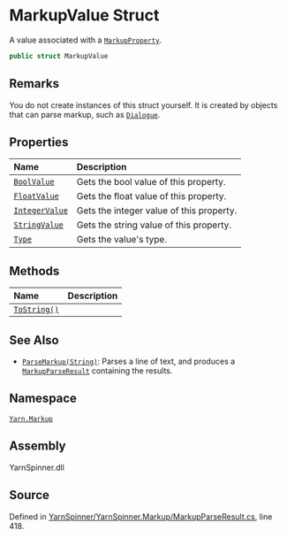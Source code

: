 # MarkupValue Struct

A value associated with a [`MarkupProperty`](/api/csharp/yarn.markup/markupproperty.md).


```csharp
public struct MarkupValue
```
## Remarks

You do not create instances of this struct yourself. It is created
by objects that can parse markup, such as [`Dialogue`](/api/csharp/yarn/dialogue.md).




## Properties
|Name|Description|
|:---|:---|
|[`BoolValue`](/api/csharp/yarn.markup/markupvalue.boolvalue.md)|Gets the bool value of this property.|
|[`FloatValue`](/api/csharp/yarn.markup/markupvalue.floatvalue.md)|Gets the float value of this property.|
|[`IntegerValue`](/api/csharp/yarn.markup/markupvalue.integervalue.md)|Gets the integer value of this property.|
|[`StringValue`](/api/csharp/yarn.markup/markupvalue.stringvalue.md)|Gets the string value of this property.|
|[`Type`](/api/csharp/yarn.markup/markupvalue.type.md)| Gets the value's type. |
## Methods
|Name|Description|
|:---|:---|
|[`ToString()`](/api/csharp/yarn.markup/markupvalue.tostring.md)||
## See Also
* [`ParseMarkup(String)`](/api/csharp/yarn/dialogue.parsemarkup-system.string-.md): 
Parses a line of text, and produces a [`MarkupParseResult`](/api/csharp/yarn.markup/markupparseresult.md) containing the results.

## Namespace
[`Yarn.Markup`](/api/csharp/yarn.markup/README.md)

## Assembly
YarnSpinner.dll

## Source
Defined in [YarnSpinner/YarnSpinner.Markup/MarkupParseResult.cs](https://github.com/YarnSpinnerTool/YarnSpinner//blob/develop/YarnSpinner/YarnSpinner.Markup/MarkupParseResult.cs#L418), line 418.
